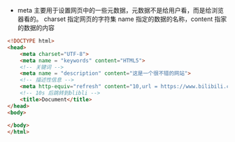 + meta 主要用于设置网页中的一些元数据，元数据不是给用户看，而是给浏览器看的。
  charset 指定网页的字符集
  name 指定的数据的名称，content 指家的数据的内容

~~~html
<!DOCTYPE html>
<head>
    <meta charset="UTF-8">
    <meta name = "keywords" content="HTML5">
    <!-- 关键词 -->
    <meta name = "description" content="这是一个很不错的网站">
    <!-- 描述性信息 -->
    <meta http-equiv="refresh" content="10,url = https://www.bilibili.com/">
    <!-- 10s 后跳转到blibli -->
    <title>Document</title>
</head>
<body>
    
</body>
</html>
~~~



